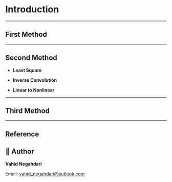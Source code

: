 # Introduction

---
## First Method




---
## Second Method
- **Least Square**


- **Inverse Convolution**


- **Linear to Nonlinear**




---
## Third Method



---
## Reference


## :dolphin: Author 
**Vahid Negahdari**

Email:  <vahid_negahdari@outlook.com>
